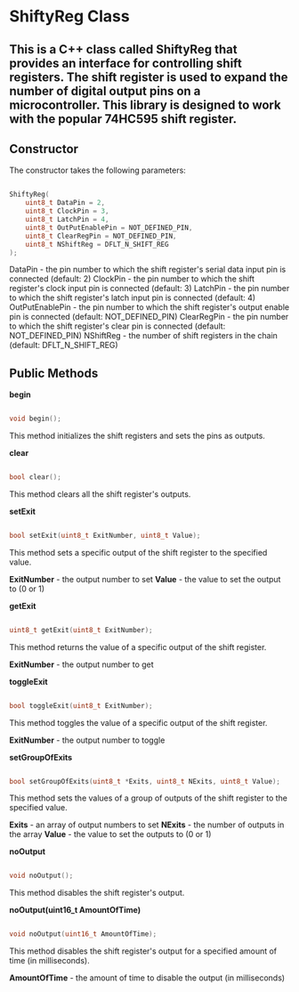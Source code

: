 # ShiftyReg Class
## This is a C++ class called ShiftyReg that provides an interface for controlling shift registers. The shift register is used to expand the number of digital output pins on a microcontroller. This library is designed to work with the popular 74HC595 shift register.

## Constructor
The constructor takes the following parameters:

```c++

ShiftyReg(
    uint8_t DataPin = 2, 
    uint8_t ClockPin = 3, 
    uint8_t LatchPin = 4, 
    uint8_t OutPutEnablePin = NOT_DEFINED_PIN, 
    uint8_t ClearRegPin = NOT_DEFINED_PIN,
    uint8_t NShiftReg = DFLT_N_SHIFT_REG
);
```
DataPin - the pin number to which the shift register's serial data input pin is connected (default: 2)
ClockPin - the pin number to which the shift register's clock input pin is connected (default: 3)
LatchPin - the pin number to which the shift register's latch input pin is connected (default: 4)
OutPutEnablePin - the pin number to which the shift register's output enable pin is connected (default: NOT_DEFINED_PIN)
ClearRegPin - the pin number to which the shift register's clear pin is connected (default: NOT_DEFINED_PIN)
NShiftReg - the number of shift registers in the chain (default: DFLT_N_SHIFT_REG)

## Public Methods

**begin**
```c++

void begin();
```
This method initializes the shift registers and sets the pins as outputs.

**clear**
```c++

bool clear();
```
This method clears all the shift register's outputs.

**setExit**
```c++

bool setExit(uint8_t ExitNumber, uint8_t Value);
```
This method sets a specific output of the shift register to the specified value.

**ExitNumber** - the output number to set
**Value** - the value to set the output to (0 or 1)

**getExit**
```c++

uint8_t getExit(uint8_t ExitNumber);
```
This method returns the value of a specific output of the shift register.

**ExitNumber** - the output number to get

**toggleExit**
```c++

bool toggleExit(uint8_t ExitNumber);
```
This method toggles the value of a specific output of the shift register.

**ExitNumber** - the output number to toggle

**setGroupOfExits**
```c++

bool setGroupOfExits(uint8_t *Exits, uint8_t NExits, uint8_t Value);
```
This method sets the values of a group of outputs of the shift register to the specified value.

**Exits** - an array of output numbers to set
**NExits** - the number of outputs in the array
**Value** - the value to set the outputs to (0 or 1)

**noOutput**
```c++

void noOutput();
```
This method disables the shift register's output.

**noOutput(uint16_t AmountOfTime)**
```c++

void noOutput(uint16_t AmountOfTime);
```
This method disables the shift register's output for a specified amount of time (in milliseconds).

**AmountOfTime** - the amount of time to disable the output (in milliseconds)